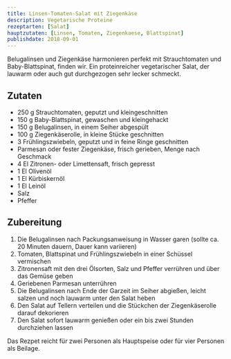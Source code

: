 ```yaml
---
title: Linsen-Tomaten-Salat mit Ziegenkäse
description: Vegetarische Proteine
rezeptarten: [Salat]
hauptzutaten: [Linsen, Tomaten, Ziegenkaese, Blattspinat]
publishdate: 2018-09-01
---
```


Belugalinsen und Ziegenkäse harmonieren perfekt mit Strauchtomaten und Baby-Blattspinat, finden wir. Ein proteinreicher vegetarischer Salat, der lauwarm oder auch gut durchgezogen sehr lecker schmeckt.

## Zutaten

- 250 g Strauchtomaten, geputzt und kleingeschnitten
- 150 g Baby-Blattspinat, gewaschen und kleingehackt
- 150 g Belugalinsen, in einem Seiher abgespült
- 100 g Ziegenkäserolle, in kleine Stücke geschnitten
- 3 Frühlingszwiebeln, geputzt und in feine Ringe geschnitten
- Parmesan oder fester Ziegenkäse, frisch gerieben, Menge nach Geschmack
- 4 El Zitronen- oder Limettensaft, frisch gepresst
- 1 El Olivenöl
- 1 El Kürbiskernöl
- 1 El Leinöl 
- Salz
- Pfeffer

## Zubereitung

1. Die Belugalinsen nach Packungsanweisung in Wasser garen (sollte ca. 20 Minuten dauern, Dauer kann variieren)
2. Tomaten, Blattspinat und Frühlingszwiebeln in einer Schüssel vermischen
3. Zitronensaft mit den drei Ölsorten, Salz und Pfeffer verrühren und über das Gemüse geben
4. Geriebenen Parmesan unterrühren
5. Die Belugalinsen nach Ende der Garzeit im Seiher abgießen, leicht salzen und noch lauwarm unter den Salat heben
6. Den Salat auf Tellern verteilen und die Stückchen der Ziegenkäserolle darauf dekorieren
7. Den Salat sofort lauwarm genießen oder ein bis zwei Stunden durchziehen lassen

Das Rezpet reicht für zwei Personen als Hauptspeise oder für vier Personen als Beilage.
